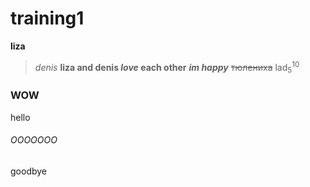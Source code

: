# training1
**liza**
>*denis*
**liza and denis _love_ each other**
***im happy***
~~тюлениха~~
lad<sub>5</sub><sup>10</sup>
### WOW
hello






































###### OOOOOOO
goodbye
